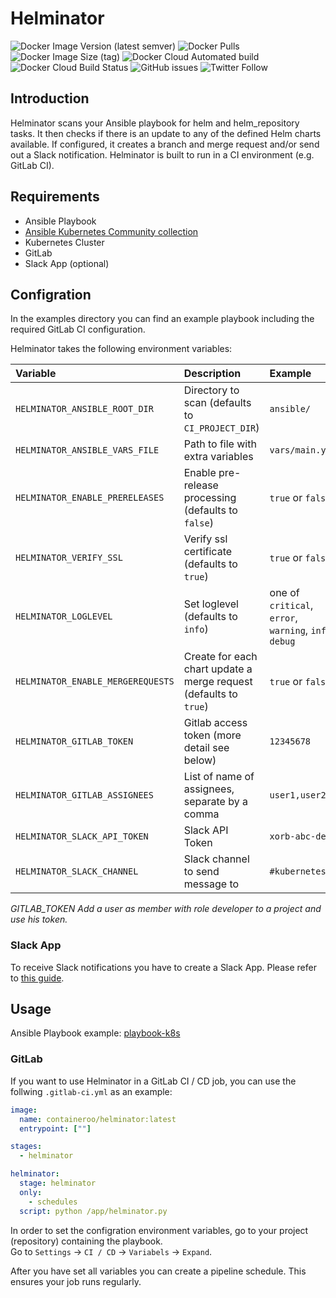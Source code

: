 # Helminator

![Docker Image Version (latest semver)](https://img.shields.io/docker/v/containeroo/helminator?style=flat-square)
![Docker Pulls](https://img.shields.io/docker/pulls/containeroo/helminator?style=flat-square)
![Docker Image Size (tag)](https://img.shields.io/docker/image-size/containeroo/helminator/latest?style=flat-square)
![Docker Cloud Automated build](https://img.shields.io/docker/cloud/automated/containeroo/helminator?style=flat-square)
![Docker Cloud Build Status](https://img.shields.io/docker/cloud/build/containeroo/helminator?style=flat-square)
![GitHub issues](https://img.shields.io/github/issues/containeroo/helminator?style=flat-square)
![Twitter Follow](https://img.shields.io/twitter/follow/containeroo?style=social)

## Introduction

Helminator scans your Ansible playbook for helm and helm_repository tasks.
It then checks if there is an update to any of the defined Helm charts available. If configured, it creates a branch and merge request and/or send out a Slack notification.
Helminator is built to run in a CI environment (e.g. GitLab CI).

## Requirements

- Ansible Playbook
- [Ansible Kubernetes Community collection](https://github.com/ansible-collections/community.kubernetes)
- Kubernetes Cluster
- GitLab
- Slack App (optional)

## Configration

In the examples directory you can find an example playbook including the required GitLab CI configuration.

Helminator takes the following environment variables:

| Variable                          | Description                                                       | Example                                                |
| :-------------------------------- | :---------------------------------------------------------------- | :----------------------------------------------------- |
| `HELMINATOR_ANSIBLE_ROOT_DIR`     | Directory to scan (defaults to `CI_PROJECT_DIR`)                  | `ansible/`                                             |
| `HELMINATOR_ANSIBLE_VARS_FILE`    | Path to file with extra variables                                 | `vars/main.yml`                                        |
| `HELMINATOR_ENABLE_PRERELEASES`   | Enable pre-release processing (defaults to `false`)               | `true` or `false`                                      |
| `HELMINATOR_VERIFY_SSL`           | Verify ssl certificate (defaults to `true`)                       | `true` or `false`                                      |
| `HELMINATOR_LOGLEVEL`             | Set loglevel (defaults to `info`)                                 | one of `critical`, `error`, `warning`, `info`, `debug` |
| `HELMINATOR_ENABLE_MERGEREQUESTS` | Create for each chart update a merge request (defaults to `true`) | `true` or `false`                                      |
| `HELMINATOR_GITLAB_TOKEN`         | Gitlab access token (more detail see below)                       | `12345678`                                             |
| `HELMINATOR_GITLAB_ASSIGNEES`     | List of name of assignees, separate by a comma                    | `user1,user2`                                          |
| `HELMINATOR_SLACK_API_TOKEN`      | Slack API Token                                                   | `xorb-abc-def`                                         |
| `HELMINATOR_SLACK_CHANNEL`        | Slack channel to send message to                                  | `#kubernetes`                                          |

*GITLAB_TOKEN*
*Add a user as member with role developer to a project and use his token.*

### Slack App

To receive Slack notifications you have to create a Slack App. Please refer to [this guide](https://github.com/slackapi/python-slackclient/blob/master/tutorial/01-creating-the-slack-app.md).

## Usage

Ansible Playbook example: [playbook-k8s](https://github.com/containeroo/playbook-k8s)

### GitLab

If you want to use Helminator in a GitLab CI / CD job, you can use the follwing `.gitlab-ci.yml` as an example:

```yaml
image:
  name: containeroo/helminator:latest
  entrypoint: [""]

stages:
  - helminator

helminator:
  stage: helminator
  only:
    - schedules
  script: python /app/helminator.py
```

In order to set the configration environment variables, go to your project (repository) containing the playbook.  
Go to `Settings` -> `CI / CD` -> `Variabels` -> `Expand`.

After you have set all variables you can create a pipeline schedule. This ensures your job runs regularly.
